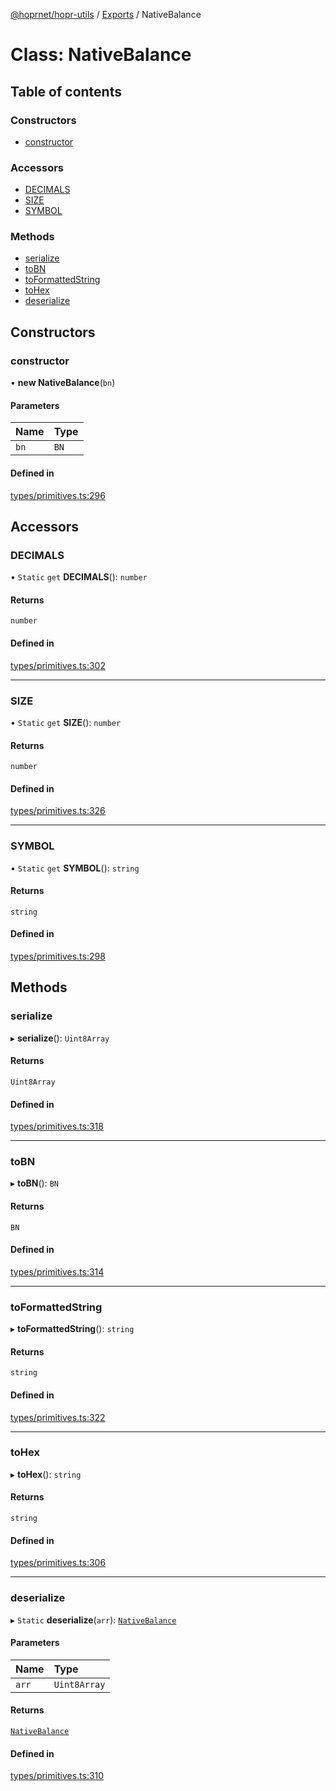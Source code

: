 [@hoprnet/hopr-utils](../README.md) / [Exports](../modules.md) / NativeBalance

# Class: NativeBalance

## Table of contents

### Constructors

- [constructor](NativeBalance.md#constructor)

### Accessors

- [DECIMALS](NativeBalance.md#decimals)
- [SIZE](NativeBalance.md#size)
- [SYMBOL](NativeBalance.md#symbol)

### Methods

- [serialize](NativeBalance.md#serialize)
- [toBN](NativeBalance.md#tobn)
- [toFormattedString](NativeBalance.md#toformattedstring)
- [toHex](NativeBalance.md#tohex)
- [deserialize](NativeBalance.md#deserialize)

## Constructors

### constructor

• **new NativeBalance**(`bn`)

#### Parameters

| Name | Type |
| :------ | :------ |
| `bn` | `BN` |

#### Defined in

[types/primitives.ts:296](https://github.com/hoprnet/hoprnet/blob/master/packages/utils/src/types/primitives.ts#L296)

## Accessors

### DECIMALS

• `Static` `get` **DECIMALS**(): `number`

#### Returns

`number`

#### Defined in

[types/primitives.ts:302](https://github.com/hoprnet/hoprnet/blob/master/packages/utils/src/types/primitives.ts#L302)

___

### SIZE

• `Static` `get` **SIZE**(): `number`

#### Returns

`number`

#### Defined in

[types/primitives.ts:326](https://github.com/hoprnet/hoprnet/blob/master/packages/utils/src/types/primitives.ts#L326)

___

### SYMBOL

• `Static` `get` **SYMBOL**(): `string`

#### Returns

`string`

#### Defined in

[types/primitives.ts:298](https://github.com/hoprnet/hoprnet/blob/master/packages/utils/src/types/primitives.ts#L298)

## Methods

### serialize

▸ **serialize**(): `Uint8Array`

#### Returns

`Uint8Array`

#### Defined in

[types/primitives.ts:318](https://github.com/hoprnet/hoprnet/blob/master/packages/utils/src/types/primitives.ts#L318)

___

### toBN

▸ **toBN**(): `BN`

#### Returns

`BN`

#### Defined in

[types/primitives.ts:314](https://github.com/hoprnet/hoprnet/blob/master/packages/utils/src/types/primitives.ts#L314)

___

### toFormattedString

▸ **toFormattedString**(): `string`

#### Returns

`string`

#### Defined in

[types/primitives.ts:322](https://github.com/hoprnet/hoprnet/blob/master/packages/utils/src/types/primitives.ts#L322)

___

### toHex

▸ **toHex**(): `string`

#### Returns

`string`

#### Defined in

[types/primitives.ts:306](https://github.com/hoprnet/hoprnet/blob/master/packages/utils/src/types/primitives.ts#L306)

___

### deserialize

▸ `Static` **deserialize**(`arr`): [`NativeBalance`](NativeBalance.md)

#### Parameters

| Name | Type |
| :------ | :------ |
| `arr` | `Uint8Array` |

#### Returns

[`NativeBalance`](NativeBalance.md)

#### Defined in

[types/primitives.ts:310](https://github.com/hoprnet/hoprnet/blob/master/packages/utils/src/types/primitives.ts#L310)
